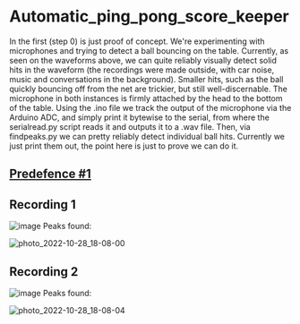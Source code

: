 # Automatic_ping_pong_score_keeper
In the first (step 0) is just proof of concept. We're experimenting with microphones and trying to detect a ball bouncing on the table. Currently, as seen on the waveforms above, we can quite reliably visually detect solid hits in the waveform (the recordings were made outside, with car noise, music and conversations in the background). Smaller hits, such as the ball quickly bouncing off from the net are trickier, but still well-discernable. The microphone in both instances is firmly attached by the head to the bottom of the table. Using the .ino file we track the output of the microphone via the Arduino ADC, and simply print it bytewise to the serial, from where the serialread.py script reads it and outputs it to a .wav file. Then, via findpeaks.py we can pretty reliably detect individual ball hits. Currently we just print them out, the point here is just to prove we can do it.

## [Predefence #1](https://docs.google.com/presentation/d/1tYvUVYLU2cZWBHHJEJNIgzLSFKruPFqIlwTNZ3SOkuE/edit?usp=sharing)

## Recording 1
![image](https://user-images.githubusercontent.com/92575534/198638021-48818a1b-1229-4371-b586-35f0eb63476c.png)
Peaks found:

![photo_2022-10-28_18-08-00](https://user-images.githubusercontent.com/70999143/198669774-f354f9e9-15b4-4597-8999-ff663124e5ab.jpg)

## Recording 2
![image](https://user-images.githubusercontent.com/92575534/198633349-e41bbc5d-9308-4176-808a-f89c5a05151f.png)
Peaks found:

![photo_2022-10-28_18-08-04](https://user-images.githubusercontent.com/70999143/198669938-6b63663f-1e6f-441d-b1ee-4496fda03f43.jpg)

